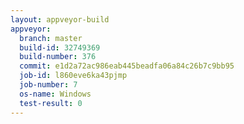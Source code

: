 ```yaml
---
layout: appveyor-build
appveyor:
  branch: master
  build-id: 32749369
  build-number: 376
  commit: e1d2a72ac986eab445beadfa06a84c26b7c9bb95
  job-id: l860eve6ka43pjmp
  job-number: 7
  os-name: Windows
  test-result: 0
---
```

